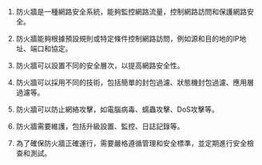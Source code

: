 1. 防火牆是一種網路安全系統，能夠監控網路流量，控制網路訪問和保護網路安全。

2. 防火牆能夠根據預設規則或特定條件控制網路訪問，例如源和目的地的IP地址、端口和協定。

3. 防火牆可以設置不同的安全層次，以提高網路安全性。

4. 防火牆可以採用不同的技術，包括簡單的封包過濾、狀態機封包過濾、應用層過濾等。

5. 防火牆可以防止網絡攻擊，如電腦病毒、蠕蟲攻擊、DoS攻擊等。

6. 防火牆需要維護，包括升級設置、監控、日誌記錄等。

7. 為了確保防火牆正確運行，需要嚴格遵循管理和安全標準，並定期進行安全檢查和測試。